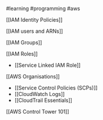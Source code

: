 #learning #programming #aws

[[IAM Identity Policies]]

[[IAM users and ARNs]]

[[IAM Groups]]

[[IAM Roles]]
- [[Service Linked IAM Role]]

[[AWS Organisations]]
- [[Service Control Policies (SCPs)]]
- [[CloudWatch Logs]]
- [[CloudTrail Essentials]]

[[AWS Control Tower 101]]